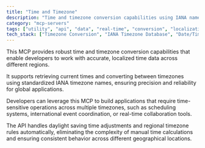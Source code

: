 ```yaml
---
title: "Time and Timezone"
description: "Time and timezone conversion capabilities using IANA names for accurate, localized time-based functionality in applications."
category: "mcp-servers"
tags: ["utility", "api", "data", "real-time", "conversion", "localization", "scheduling", "daylight saving"]
tech_stack: ["Timezone Conversion", "IANA Timezone Database", "Date/Time APIs", "Internationalization", "Real-time Collaboration Tools"]
---
```


This MCP provides robust time and timezone conversion capabilities that enable developers to work with accurate, localized time data across different regions. 

It supports retrieving current times and converting between timezones using standardized IANA timezone names, ensuring precision and reliability for global applications.

Developers can leverage this MCP to build applications that require time-sensitive operations across multiple timezones, such as scheduling systems, international event coordination, or real-time collaboration tools. 

The API handles daylight saving time adjustments and regional timezone rules automatically, eliminating the complexity of manual time calculations and ensuring consistent behavior across different geographical locations.